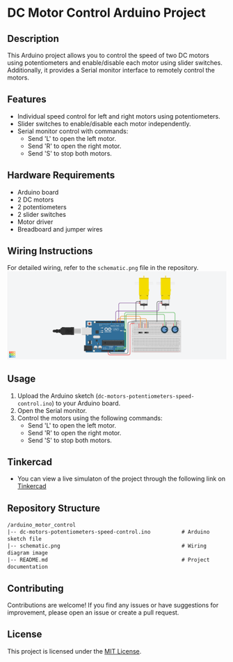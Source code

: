 # DC Motor Control Arduino Project

## Description

This Arduino project allows you to control the speed of two DC motors using potentiometers and enable/disable each motor using slider switches. Additionally, it provides a Serial monitor interface to remotely control the motors.

## Features

- Individual speed control for left and right motors using potentiometers.
- Slider switches to enable/disable each motor independently.
- Serial monitor control with commands:
  - Send 'L' to open the left motor.
  - Send 'R' to open the right motor.
  - Send 'S' to stop both motors.

## Hardware Requirements

- Arduino board
- 2 DC motors
- 2 potentiometers
- 2 slider switches
- Motor driver 
- Breadboard and jumper wires

## Wiring Instructions
For detailed wiring, refer to the `schematic.png` file in the repository. ![](schematic.png)

## Usage

1. Upload the Arduino sketch (`dc-motors-potentiometers-speed-control.ino`) to your Arduino board.
2. Open the Serial monitor.
3. Control the motors using the following commands:
   - Send 'L' to open the left motor.
   - Send 'R' to open the right motor.
   - Send 'S' to stop both motors.

## Tinkercad
- You can view a live simulaton of the project through the following link on [Tinkercad](https://www.tinkercad.com/things/ed2zRNDbbZa-dc-motors-potentiometers-speed-control)

## Repository Structure

```
/arduino_motor_control
|-- dc-motors-potentiometers-speed-control.ino          # Arduino sketch file
|-- schematic.png                                       # Wiring diagram image
|-- README.md                                           # Project documentation
```

## Contributing

Contributions are welcome! If you find any issues or have suggestions for improvement, please open an issue or create a pull request.

## License

This project is licensed under the [MIT License](LICENSE).

